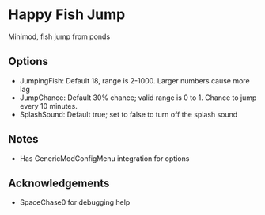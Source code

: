 ﻿# Happy Fish Jump

Minimod, fish jump from ponds

## Options
- JumpingFish: Default 18, range is 2-1000. Larger numbers cause more lag
- JumpChance: Default 30% chance; valid range is 0 to 1. Chance to jump every 10 minutes.
- SplashSound: Default true; set to false to turn off the splash sound        

## Notes
- Has GenericModConfigMenu integration for options

## Acknowledgements
- SpaceChase0 for debugging help